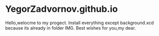 # YegorZadvornov.github.io
Hello,welocme to my progect.
Install everything except background.xcd because its already in folder IMG.
Best wishes for you,my dear.
